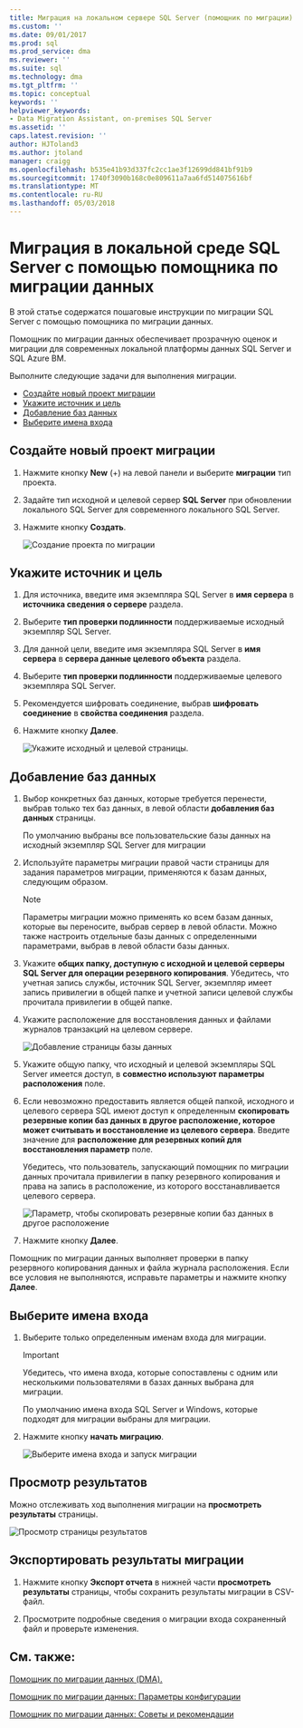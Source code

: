 ```yaml
---
title: Миграция на локальном сервере SQL Server (помощник по миграции) | Документы Microsoft
ms.custom: ''
ms.date: 09/01/2017
ms.prod: sql
ms.prod_service: dma
ms.reviewer: ''
ms.suite: sql
ms.technology: dma
ms.tgt_pltfrm: ''
ms.topic: conceptual
keywords: ''
helpviewer_keywords:
- Data Migration Assistant, on-premises SQL Server
ms.assetid: ''
caps.latest.revision: ''
author: HJToland3
ms.author: jtoland
manager: craigg
ms.openlocfilehash: b535e41b93d337fc2cc1ae3f12699dd841bf91b9
ms.sourcegitcommit: 1740f3090b168c0e809611a7aa6fd514075616bf
ms.translationtype: MT
ms.contentlocale: ru-RU
ms.lasthandoff: 05/03/2018
---
```

# <a name="migrate-on-premises-sql-server-using-data-migration-assistant"></a>Миграция в локальной среде SQL Server с помощью помощника по миграции данных

В этой статье содержатся пошаговые инструкции по миграции SQL Server с помощью помощника по миграции данных.

Помощник по миграции данных обеспечивает прозрачную оценок и миграции для современных локальной платформы данных SQL Server и SQL Azure ВМ.  

Выполните следующие задачи для выполнения миграции.

- [Создайте новый проект миграции](#create-a-new-migration-project)
- [Укажите источник и цель](#specify-source-and-target)
- [Добавление баз данных](#add-databases)
- [Выберите имена входа](#select-logins)

## <a name="create-a-new-migration-project"></a>Создайте новый проект миграции

1. Нажмите кнопку **New** (+) на левой панели и выберите **миграции** тип проекта.

1. Задайте тип исходной и целевой сервер **SQL Server** при обновлении локального SQL Server для современного локального SQL Server.

1. Нажмите кнопку **Создать**.

   ![Создание проекта по миграции](../dma/media/NewCreate.png)

## <a name="specify-the-source-and-target"></a>Укажите источник и цель

1. Для источника, введите имя экземпляра SQL Server в **имя сервера** в **источника сведения о сервере** раздела. 

1. Выберите **тип проверки подлинности** поддерживаемые исходный экземпляр SQL Server.

1. Для данной цели, введите имя экземпляра SQL Server в **имя сервера** в **сервера данные целевого объекта** раздела. 

1. Выберите **тип проверки подлинности** поддерживаемые целевого экземпляра SQL Server.

1. Рекомендуется шифровать соединение, выбрав **шифровать соединение** в **свойства соединения** раздела.

1. Нажмите кнопку **Далее**.

   ![Укажите исходный и целевой страницы.](../dma/media/SourceTarget.png)

## <a name="add-databases"></a>Добавление баз данных

1. Выбор конкретных баз данных, которые требуется перенести, выбрав только тех баз данных, в левой области **добавления баз данных** страницы.

   По умолчанию выбраны все пользовательские базы данных на исходный экземпляр SQL Server для миграции

1. Используйте параметры миграции правой части страницы для задания параметров миграции, применяются к базам данных, следующим образом.

   > [!NOTE]
   > Параметры миграции можно применять ко всем базам данных, которые вы переносите, выбрав сервер в левой области. Можно также настроить отдельные базы данных с определенными параметрами, выбрав в левой области базы данных.


 1. Укажите **общих папку, доступную с исходной и целевой серверы SQL Server для операции резервного копирования**. Убедитесь, что учетная запись службы, источник SQL Server, экземпляр имеет запись привилегии в общей папке и учетной записи целевой службы прочитала привилегии в общей папке.

 1. Укажите расположение для восстановления данных и файлами журналов транзакций на целевом сервере.

    ![Добавление страницы базы данных](../dma/media/AddDatabases.png)

1. Укажите общую папку, что исходный и целевой экземпляры SQL Server имеется доступ, в **совместно используют параметры расположения** поле.

1. Если невозможно предоставить является общей папкой, исходного и целевого сервера SQL имеют доступ к определенным **скопировать резервные копии баз данных в другое расположение, которое может считывать и восстановление из целевого сервера**. Введите значение для **расположение для резервных копий для восстановления параметр** поле. 

   Убедитесь, что пользователь, запускающий помощник по миграции данных прочитала привилегии в папку резервного копирования и права на запись в расположение, из которого восстанавливается целевого сервера.

   ![Параметр, чтобы скопировать резервные копии баз данных в другое расположение](../dma/media/CopyDatabaseDifferentLocation.png)

1. Нажмите кнопку **Далее**.

Помощник по миграции данных выполняет проверки в папку резервного копирования данных и файла журнала расположения. Если все условия не выполняются, исправьте параметры и нажмите кнопку **Далее**.

## <a name="select-logins"></a>Выберите имена входа

1. Выберите только определенным именам входа для миграции.

   > [!IMPORTANT]
   > Убедитесь, что имена входа, которые сопоставлены с одним или несколькими пользователями в базах данных выбрана для миграции.   

   По умолчанию имена входа SQL Server и Windows, которые подходят для миграции выбраны для миграции.

1. Нажмите кнопку **начать миграцию**.

   ![Выберите имена входа и запуск миграции](../dma/media/SelectLogins.png)

## <a name="view-results"></a>Просмотр результатов

Можно отслеживать ход выполнения миграции на **просмотреть результаты** страницы.

![Просмотр страницы результатов](../dma/media/ViewResults.png)

## <a name="export-migration-results"></a>Экспортировать результаты миграции

1. Нажмите кнопку **Экспорт отчета** в нижней части **просмотреть результаты** страницы, чтобы сохранить результаты миграции в CSV-файл.

1. Просмотрите подробные сведения о миграции входа сохраненный файл и проверьте изменения.

## <a name="see-also"></a>См. также:

[Помощник по миграции данных (DMA).](../dma/dma-overview.md)

[Помощник по миграции данных: Параметры конфигурации](../dma/dma-configurationsettings.md)

[Помощник по миграции данных: Советы и рекомендации](../dma/dma-bestpractices.md)

